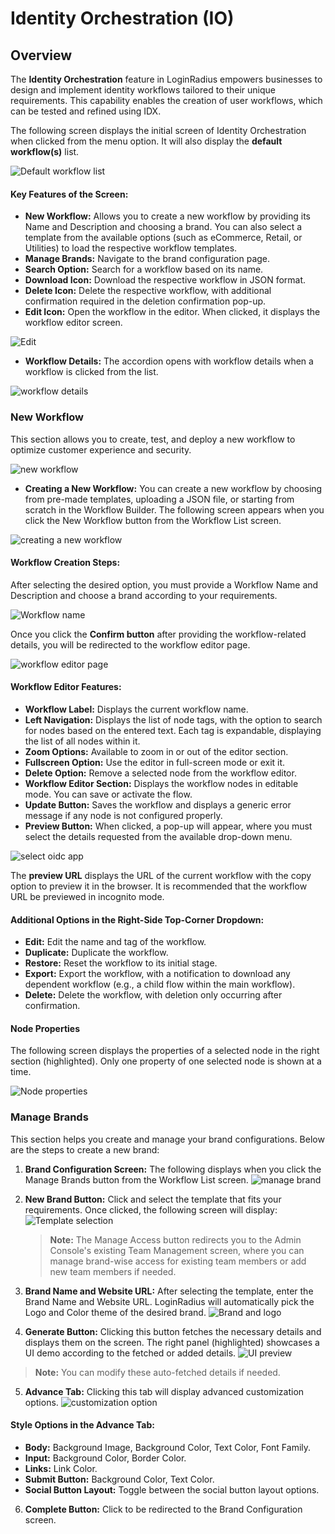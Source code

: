 # Identity Orchestration (IO)

## Overview

The **Identity Orchestration** feature in LoginRadius empowers businesses to design and implement identity workflows tailored to their unique requirements. This capability enables the creation of user workflows, which can be tested and refined using IDX. 


The following screen displays the initial screen of Identity Orchestration when clicked from the menu option. It will also display the **default workflow(s)** list.

![Default workflow list](https://apidocs.lrcontent.com/images/1_164417306566be83cb702d38.35992231.png "Default workflow list")

#### Key Features of the Screen:

- **New Workflow:** Allows you to create a new workflow by providing its Name and Description and choosing a brand. You can also select a template from the available options (such as eCommerce, Retail, or Utilities) to load the respective workflow templates.
- **Manage Brands:** Navigate to the brand configuration page.
- **Search Option:** Search for a workflow based on its name.
- **Download Icon:** Download the respective workflow in JSON format.
- **Delete Icon:** Delete the respective workflow, with additional confirmation required in the deletion confirmation pop-up.
- **Edit Icon:** Open the workflow in the editor. When clicked, it displays the workflow editor screen.

![Edit](https://apidocs.lrcontent.com/images/2_148847499766be853ad5b513.58140454.png "Edit")


- **Workflow Details:** The accordion opens with workflow details when a workflow is clicked from the list.

![workflow details](https://apidocs.lrcontent.com/images/3_85614973266be85c7a589d9.91758018.png "workflow details")

### New Workflow

This section allows you to create, test, and deploy a new workflow to optimize customer experience and security.

![new workflow](https://apidocs.lrcontent.com/images/4_26885275666be8ff1bdbad1.26379453.png "new workflow")

- **Creating a New Workflow:** You can create a new workflow by choosing from pre-made templates, uploading a JSON file, or starting from scratch in the Workflow Builder. The following screen appears when you click the New Workflow button from the Workflow List screen.

![creating a new workflow](https://apidocs.lrcontent.com/images/5_39251618366be904def2f96.22528305.png "creating a new workflow")

#### Workflow Creation Steps:

 After selecting the desired option, you must provide a Workflow Name and Description and choose a brand according to your requirements.

![Workflow name](https://apidocs.lrcontent.com/images/6_12830484566be90956308f3.60951368.png "Workflow name")

 Once you click the **Confirm button** after providing the workflow-related details, you will be redirected to the workflow editor page.

![workflow editor page](https://apidocs.lrcontent.com/images/7_201216430866be90e2c901f8.14468631.png "workflow editor page")

#### Workflow Editor Features:

- **Workflow Label:** Displays the current workflow name.
- **Left Navigation:** Displays the list of node tags, with the option to search for nodes based on the entered text. Each tag is expandable, displaying the list of all nodes within it.
- **Zoom Options:** Available to zoom in or out of the editor section.
- **Fullscreen Option:** Use the editor in full-screen mode or exit it.
- **Delete Option:** Remove a selected node from the workflow editor.
- **Workflow Editor Section:** Displays the workflow nodes in editable mode. You can save or activate the flow.
- **Update Button:** Saves the workflow and displays a generic error message if any node is not configured properly.
- **Preview Button:** When clicked, a pop-up will appear, where you must select the details requested from the available drop-down menu.

![select oidc app](https://apidocs.lrcontent.com/images/8_76614711166be913588d1e0.55750686.png "select oidc app")

The **preview URL** displays the URL of the current workflow with the copy option to preview it in the browser. It is recommended that the workflow URL be previewed in incognito mode.

#### Additional Options in the Right-Side Top-Corner Dropdown:

- **Edit:** Edit the name and tag of the workflow.
- **Duplicate:** Duplicate the workflow.
- **Restore:** Reset the workflow to its initial stage.
- **Export:** Export the workflow, with a notification to download any dependent workflow (e.g., a child flow within the main workflow).
- **Delete:** Delete the workflow, with deletion only occurring after confirmation.

#### Node Properties

The following screen displays the properties of a selected node in the right section (highlighted). Only one property of one selected node is shown at a time.

![Node properties](https://apidocs.lrcontent.com/images/9_139715385466be91767aa8c4.87926660.png "Node properties")

### Manage Brands

This section helps you create and manage your brand configurations. Below are the steps to create a new brand:

1. **Brand Configuration Screen:** The following displays when you click the Manage Brands button from the Workflow List screen.
![manage brand](https://apidocs.lrcontent.com/images/10_130663069666be91bb379581.65653771.png "manage brand")

2. **New Brand Button:** Click and select the template that fits your requirements. Once clicked, the following screen will display:
 ![Template selection](https://apidocs.lrcontent.com/images/11_84955050166be920624e613.66042451.png "Template selection")

   > **Note:** The Manage Access button redirects you to the Admin Console's existing Team Management screen, where you can manage brand-wise access for existing team members or add new team members if needed.

3. **Brand Name and Website URL:** After selecting the template, enter the Brand Name and Website URL. LoginRadius will automatically pick the Logo and Color theme of the desired brand.
 ![Brand and logo](https://apidocs.lrcontent.com/images/12_160804519266be67ec370029.76563566.png "brand and logo")

4. **Generate Button:** Clicking this button fetches the necessary details and displays them on the screen. The right panel (highlighted) showcases a UI demo according to the fetched or added details.
![UI preview](https://apidocs.lrcontent.com/images/13_25814294066be67fdd65ff5.89041780.png "UI preview")

 > **Note:** You can modify these auto-fetched details if needed.

5. **Advance Tab:** Clicking this tab will display advanced customization options.
![customization option](https://apidocs.lrcontent.com/images/14_139951286666be6810d7d648.17510169.png "customization option")

 #### Style Options in the Advance Tab:

   - **Body:** Background Image, Background Color, Text Color, Font Family.
   - **Input:** Background Color, Border Color.
   - **Links:** Link Color.
   - **Submit Button:** Background Color, Text Color.
   - **Social Button Layout:** Toggle between the social button layout options.
6. **Complete Button:** Click to be redirected to the Brand Configuration screen.

